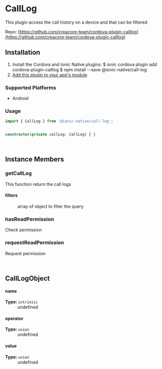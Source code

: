 # CallLog 


This plugin access the call history on a device and that can be filtered


Repo: [https://github.com/creacore-team/cordova-plugin-calllog](https://github.com/creacore-team/cordova-plugin-calllog)



## Installation 

<ol>
<li>Install the Cordova and Ionic Native plugins:
<code-block language="shell">$ ionic cordova plugin add cordova-plugin-calllog
$ npm install --save @ionic-native/call-log
</code-block>
</li>
<li><a href="/docs/native/#Add_Plugins_to_Your_App_Module">Add this plugin to your app's module</a></li>
</ol>



### Supported Platforms

* Android




### Usage


```typescript
import { CallLog } from '@ionic-native/call-log';


constructor(private callLog: CallLog) { }

````



<p><br></p>

## Instance Members

### getCallLog

This function return the call logs

<dl>
<dt><h4>filters</h4></dt>
<dd>array of object to filter the query</dd>
</dl>

### hasReadPermission

Check permission

### requestReadPermission

Request permission

<p><br></p>

## CallLogObject

<dl>
<dt><h4>name</h4><strong>Type: </strong><code>intrinsic</code></dt>
<dd>undefined</dd><dt><h4>operator</h4><strong>Type: </strong><code>union</code></dt>
<dd>undefined</dd><dt><h4>value</h4><strong>Type: </strong><code>union</code></dt>
<dd>undefined</dd>
</dl>

